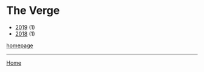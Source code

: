 # The Verge

  * [2019](./the-verge-2019.md) (1)
  * [2018](./the-verge-2018.md) (1)

[homepage](https://www.theverge.com/)

----

[Home](../index.md)
